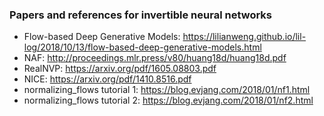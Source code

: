 ### Papers and references for invertible neural networks

* Flow-based Deep Generative Models: https://lilianweng.github.io/lil-log/2018/10/13/flow-based-deep-generative-models.html
* NAF: http://proceedings.mlr.press/v80/huang18d/huang18d.pdf
* RealNVP: https://arxiv.org/pdf/1605.08803.pdf
* NICE: https://arxiv.org/pdf/1410.8516.pdf
* normalizing_flows tutorial 1: https://blog.evjang.com/2018/01/nf1.html
* normalizing_flows tutorial 2: https://blog.evjang.com/2018/01/nf2.html

